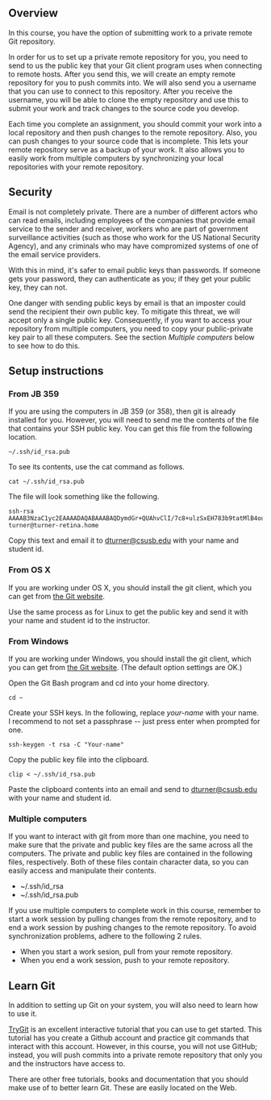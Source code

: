 ## Overview

In this course, you have the option of submitting work
to a private remote Git repository.

In order for us to set up a private remote repository for you,
you need to send to us the public key that your Git client
program uses when connecting to remote hosts.
After you send this, we will create an empty
remote repository for you to push commits into.
We will also send you a username that you can use to
connect to this repository.
After you receive the username, you will be able
to clone the empty repository and use this to
submit your work and track changes to the
source code you develop.

Each time you complete an assignment,
you should commit your work into a local repository
and then push changes to the remote repository.
Also, you can push changes to your source code that is incomplete.
This lets your remote repository serve as a backup
of your work.  It also allows you to easily work from
multiple computers by synchronizing your local repositories with
your remote repository.

## Security

Email is not completely private.
There are a number of different actors who can read
emails, including employees of the companies that
provide email service to the sender and receiver,
workers who are part of government surveillance activities
(such as those who work for the US National Security Agency),
and any criminals who may have compromized systems of one of the
email service providers.

With this in mind,
it's safer to email public keys than passwords.
If someone gets your password, they can
authenticate as you;
if they get your public key, they can not.

One danger with sending public keys by email
is that an imposter
could send the recipient their own public key.
To mitigate this threat,
we will accept only a single public key.
Consequently, if you want to access your repository from
multiple computers,
you need to copy your public-private key pair
to all these computers.
See the section _Multiple computers_ below
to see how to do this.

## Setup instructions

### From JB 359

If you are using the computers in JB 359 (or 358),
then git is already installed for you.
However, you will need to send me the contents of the
file that contains your SSH public key.
You can get this file from the following location.

    ~/.ssh/id_rsa.pub

To see its contents, use the cat command as follows.

    cat ~/.ssh/id_rsa.pub

The file will look something like the following.

````
ssh-rsa AAAAB3NzaC1yc2EAAAADAQABAAABAQDymdGr+QUAhvClI/7c8+ulzSxEH783b9tatMlB4ou53YgOTYrsJEN2rLilpgPeM6pxHt3EtD5aVO8boklZmzpwy/eDHSq8Dxzdhv+lxzv8KmRm8wX7vkBgezrQHoBcjWDyiztH/2MoE5uL42yT3goGPBXsbx/rq0QrwUxnzqNMjJ0R2HsWqF5VV/t0G0mJfgZVuCVBokSMmmuKof1KtUk+R0zTlxCMUhc7EMWf39gVXc6+JWJJqthV71VY8mX4y0CSsNa0/ILMIlyUV7kd4OLPi7qwjAlA292tsh+n3McaQAwWIuKJmO6gIq5rAvDsiIXbKQGaoVd4Sb6ABUuMgVo9 turner@turner-retina.home
````

Copy this text and email it to dturner@csusb.edu with your name and student id.

### From OS X

If you are working under OS X, you should install the git client,
which you can get from [the Git website](http://git-scm.com/).

Use the same process as for Linux to get the public key and send it with your name
and student id to the instructor.

### From Windows

If you are working under Windows, you should install the git client,
which you can get from [the Git website](http://git-scm.com/).
(The default option settings are OK.)

Open the Git Bash program and cd into your home directory.

    cd ~

Create your SSH keys. 
In the following, replace _your-name_ with your name. 
I recommend to not set a passphrase -- just press enter when prompted for one.

    ssh-keygen -t rsa -C "Your-name"

Copy the public key file into the clipboard.

    clip < ~/.ssh/id_rsa.pub

Paste the clipboard contents into an email
and send to dturner@csusb.edu with your name and student id.

### Multiple computers

If you want to interact with git from more than one machine,
you need to make sure that the private and public key files 
are the same across all the computers.
The private and public key files are contained in the following
files, respectively.
Both of these files contain character data,
so you can easily access and manipulate their contents.

- ~/.ssh/id_rsa
- ~/.ssh/id_rsa.pub

If you use multiple computers to complete work in this course,
remember to start a work session by pulling changes from the
remote repository, and to end a work session
by pushing changes to the remote repository.
To avoid synchronization problems, adhere to the following 2 rules.

- When you start a work sesion, pull from your remote repository.
- When you end a work session, push to your remote repository.

## Learn Git

In addition to setting up Git on your system,
you will also need to learn how to use it.

[TryGit](http://try.github.io/levels/1/challenges/1)
is an excellent interactive tutorial that you can use
to get started.  This tutorial has you create a Github
account and practice git commands that interact with this account.
However, in this course, you will not use GitHub;
instead, you will push commits into a private remote
repository that only you and the instructors have access to.

There are other free tutorials, books and documentation that
you should make use of to better learn Git.
These are easily located on the Web.

